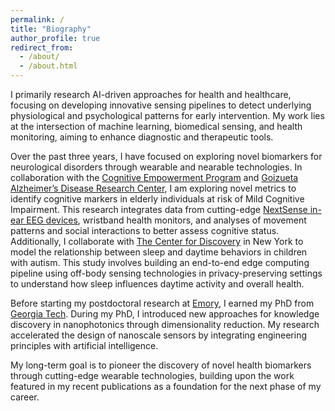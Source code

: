 ```yaml
---
permalink: /
title: "Biography"
author_profile: true
redirect_from: 
  - /about/
  - /about.html
---
```


I primarily research AI-driven approaches for health and healthcare, focusing on developing innovative sensing pipelines to detect underlying physiological and psychological patterns for early intervention. My work lies at the intersection of machine learning, biomedical sensing, and health monitoring, aiming to enhance diagnostic and therapeutic tools.  


Over the past three years, I have focused on exploring novel biomarkers for neurological disorders through wearable and nearable technologies. In collaboration with the [Cognitive Empowerment Program](https://empowerment.emory.edu) and [Goizueta Alzheimer’s Disease Research Center](https://alzheimers.emory.edu), I am exploring novel metrics to identify cognitive markers in elderly individuals at risk of Mild Cognitive Impairment. This research integrates data from cutting-edge [NextSense in-ear EEG devices](https://www.nextsense.io), wristband health monitors, and analyses of movement patterns and social interactions to better assess cognitive status. Additionally, I collaborate with [The Center for Discovery](https://thecenterfordiscovery.org) in New York to model the relationship between sleep and daytime behaviors in children with autism. This study involves building an end-to-end edge computing pipeline using off-body sensing technologies in privacy-preserving settings to understand how sleep influences daytime activity and overall health.

Before starting my postdoctoral research at [Emory](https://www.emory.edu/home/index.html), I earned my PhD from [Georgia Tech](https://www.gatech.edu). During my PhD, I introduced new approaches for knowledge discovery in nanophotonics through dimensionality reduction. My research accelerated the design of nanoscale sensors by integrating engineering principles with artificial intelligence.

My long-term goal is to pioneer the discovery of novel health biomarkers through cutting-edge wearable technologies, building upon the work featured in my recent publications as a foundation for the next phase of my career.
